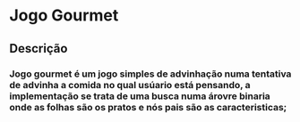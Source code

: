 # Jogo Gourmet

## Descrição
### Jogo gourmet é um jogo simples de advinhação numa tentativa de advinha a comida no qual usúario está pensando, a implementação se trata de uma busca numa árovre binaria onde as folhas são os pratos e nós pais são as caracteristicas; 
